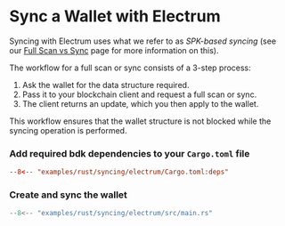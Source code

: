 # Sync a Wallet with Electrum

Syncing with Electrum uses what we refer to as _SPK-based syncing_ (see our [Full Scan vs Sync](./full-scan-vs-sync.md) page for more information on this).

The workflow for a full scan or sync consists of a 3-step process:

1. Ask the wallet for the data structure required.
2. Pass it to your blockchain client and request a full scan or sync.
3. The client returns an update, which you then apply to the wallet.

This workflow ensures that the wallet structure is not blocked while the syncing operation is performed.

### Add required bdk dependencies to your `Cargo.toml` file

```toml title="Cargo.toml"
--8<-- "examples/rust/syncing/electrum/Cargo.toml:deps"
```

### Create and sync the wallet

```rust title="main.rs"
--8<-- "examples/rust/syncing/electrum/src/main.rs"
```
